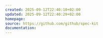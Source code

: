 ```yaml
---
created: 2025-09-12T22:40:10+02:00
updated: 2025-09-12T22:40:29+02:00
homepage:
source: https://github.com/github/spec-kit
documentation:
---
```

